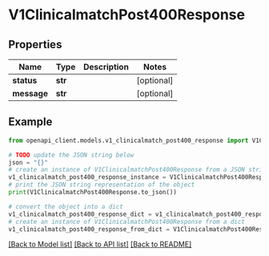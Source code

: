 # V1ClinicalmatchPost400Response


## Properties

Name | Type | Description | Notes
------------ | ------------- | ------------- | -------------
**status** | **str** |  | [optional] 
**message** | **str** |  | [optional] 

## Example

```python
from openapi_client.models.v1_clinicalmatch_post400_response import V1ClinicalmatchPost400Response

# TODO update the JSON string below
json = "{}"
# create an instance of V1ClinicalmatchPost400Response from a JSON string
v1_clinicalmatch_post400_response_instance = V1ClinicalmatchPost400Response.from_json(json)
# print the JSON string representation of the object
print(V1ClinicalmatchPost400Response.to_json())

# convert the object into a dict
v1_clinicalmatch_post400_response_dict = v1_clinicalmatch_post400_response_instance.to_dict()
# create an instance of V1ClinicalmatchPost400Response from a dict
v1_clinicalmatch_post400_response_from_dict = V1ClinicalmatchPost400Response.from_dict(v1_clinicalmatch_post400_response_dict)
```
[[Back to Model list]](../README.md#documentation-for-models) [[Back to API list]](../README.md#documentation-for-api-endpoints) [[Back to README]](../README.md)


